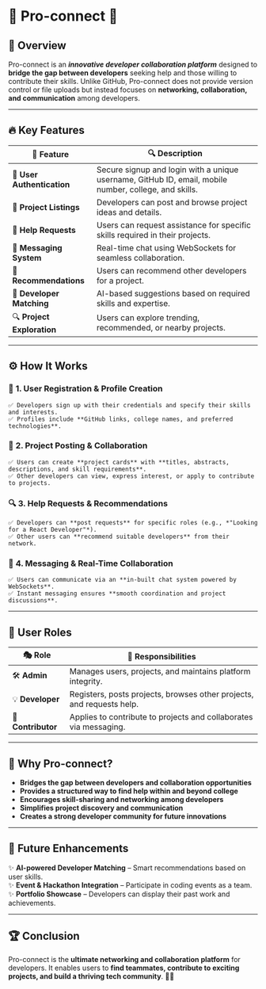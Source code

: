 # 🌟 Pro-connect 🚀

## 🎯 Overview
Pro-connect is an ***innovative developer collaboration platform*** designed to **bridge the gap between developers** seeking help and those willing to contribute their skills. Unlike GitHub, Pro-connect does not provide version control or file uploads but instead focuses on **networking, collaboration, and communication** among developers.

---

## 🔥 Key Features

| 🚀 Feature | 🔍 Description |
|-----------|--------------|
| 🔐 **User Authentication** | Secure signup and login with a unique username, GitHub ID, email, mobile number, college, and skills. |
| 📌 **Project Listings** | Developers can post and browse project ideas and details. |
| 🤝 **Help Requests** | Users can request assistance for specific skills required in their projects. |
| 💬 **Messaging System** | Real-time chat using WebSockets for seamless collaboration. |
| 🎯 **Recommendations** | Users can recommend other developers for a project. |
| 🧩 **Developer Matching** | AI-based suggestions based on required skills and expertise. |
| 🔍 **Project Exploration** | Users can explore trending, recommended, or nearby projects. |

---

## ⚙️ How It Works

### 📝 **1. User Registration & Profile Creation**
    ✅ Developers sign up with their credentials and specify their skills and interests.  
    ✅ Profiles include **GitHub links, college names, and preferred technologies**.

### 📌 **2. Project Posting & Collaboration**
    ✅ Users can create **project cards** with **titles, abstracts, descriptions, and skill requirements**.  
    ✅ Other developers can view, express interest, or apply to contribute to projects.

### 🔍 **3. Help Requests & Recommendations**
    ✅ Developers can **post requests** for specific roles (e.g., *"Looking for a React Developer"*).  
    ✅ Other users can **recommend suitable developers** from their network.

### 💬 **4. Messaging & Real-Time Collaboration**
    ✅ Users can communicate via an **in-built chat system powered by WebSockets**.  
    ✅ Instant messaging ensures **smooth coordination and project discussions**.

---

## 👥 User Roles

| 🎭 Role | 📌 Responsibilities |
|--------|------------------|
| 🛠️ **Admin** | Manages users, projects, and maintains platform integrity. |
| 💡 **Developer** | Registers, posts projects, browses other projects, and requests help. |
| 🤝 **Contributor** | Applies to contribute to projects and collaborates via messaging. |

---

## 🎯 Why Pro-connect?

- **Bridges the gap between developers and collaboration opportunities**  
- **Provides a structured way to find help within and beyond college**  
- **Encourages skill-sharing and networking among developers**  
- **Simplifies project discovery and communication**  
- **Creates a strong developer community for future innovations**  

---

## 🔮 Future Enhancements
✨ **AI-powered Developer Matching** – Smart recommendations based on user skills.  
✨ **Event & Hackathon Integration** – Participate in coding events as a team.  
✨ **Portfolio Showcase** – Developers can display their past work and achievements.  

---

## 🏆 Conclusion
Pro-connect is the **ultimate networking and collaboration platform** for developers. It enables users to **find teammates, contribute to exciting projects, and build a thriving tech community**. 🚀🔥